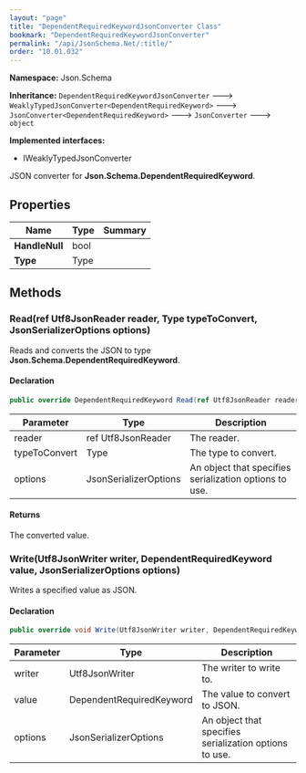 ```yaml
---
layout: "page"
title: "DependentRequiredKeywordJsonConverter Class"
bookmark: "DependentRequiredKeywordJsonConverter"
permalink: "/api/JsonSchema.Net/:title/"
order: "10.01.032"
---
```

**Namespace:** Json.Schema

**Inheritance:**
`DependentRequiredKeywordJsonConverter`
 🡒 
`WeaklyTypedJsonConverter<DependentRequiredKeyword>`
 🡒 
`JsonConverter<DependentRequiredKeyword>`
 🡒 
`JsonConverter`
 🡒 
`object`

**Implemented interfaces:**

- IWeaklyTypedJsonConverter

JSON converter for **Json.Schema.DependentRequiredKeyword**.

## Properties

| Name | Type | Summary |
|---|---|---|
| **HandleNull** | bool |  |
| **Type** | Type |  |

## Methods

### Read(ref Utf8JsonReader reader, Type typeToConvert, JsonSerializerOptions options)

Reads and converts the JSON to type **Json.Schema.DependentRequiredKeyword**.

#### Declaration

```c#
public override DependentRequiredKeyword Read(ref Utf8JsonReader reader, Type typeToConvert, JsonSerializerOptions options)
```

| Parameter | Type | Description |
|---|---|---|
| reader | ref Utf8JsonReader | The reader. |
| typeToConvert | Type | The type to convert. |
| options | JsonSerializerOptions | An object that specifies serialization options to use. |


#### Returns

The converted value.

### Write(Utf8JsonWriter writer, DependentRequiredKeyword value, JsonSerializerOptions options)

Writes a specified value as JSON.

#### Declaration

```c#
public override void Write(Utf8JsonWriter writer, DependentRequiredKeyword value, JsonSerializerOptions options)
```

| Parameter | Type | Description |
|---|---|---|
| writer | Utf8JsonWriter | The writer to write to. |
| value | DependentRequiredKeyword | The value to convert to JSON. |
| options | JsonSerializerOptions | An object that specifies serialization options to use. |


